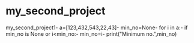 # my_second_project
my_second_project1<brt>- 
a=[123,432,543,22,43]<brt>- 
min_no=None<brt>- 
for i in a:<brt>- 
    if min_no is None or i<min_no:<brt>- 
               min_no=i<brt>- 
print("Minimum no.",min_no) 
